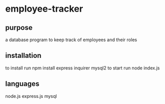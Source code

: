 # employee-tracker
## purpose
a database program to keep track of employees and their roles

## installation
to install run npm install express inquirer mysql2
to start run node index.js

## languages
node.js
express.js
mysql

